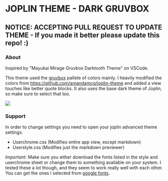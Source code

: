 # JOPLIN THEME - DARK GRUVBOX

## NOTICE: ACCEPTING PULL REQUEST TO UPDATE THEME - If you made it better please update this repo! :)


### About

Inspired by "Mayukai Mirage Gruvbox Darktooth Theme" on VSCode.

This theme used the [gruvbox](https://github.com/morhetz/gruvbox) pallete of colors mainly. I heavily modified the colors from https://github.com/amandamcg/joplin-theme and added a view touches like better quote blocks. It also uses the base dark theme of Joplin, so make sure to select that too.

![](https://github.com/robotcorner/joplin-theme-dark-gruvbox/blob/master/screenshots/sample-img1.png)

### Support

In order to change settings you need to open your joplin advanced theme settings.

- Userchrome.css (Modifies entire app view, except markdown)
- Userstyle.css (Modifies just the markdown previewer)

*Important:* Make sure you either download the fonts listed in the style and userchrome sheet or change them to something available on your system. I tested these a lot though, and they seem to work really well with each other. You can get the ones I selected from [google fonts](https://fonts.google.com/).
